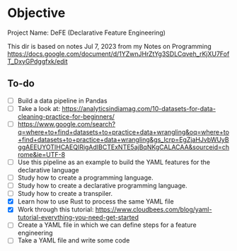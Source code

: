 # Objective

Project Name: DeFE (Declarative Feature Engineering)

This dir is based on notes Jul 7, 2023 from my Notes on Programming
https://docs.google.com/document/d/1YZwnJHrZtYg3SDLCqveh_rKjXU7FofT_DxyGPdggfxk/edit

## To-do

- [ ] Build a data pipeline in Pandas
- [ ] Take a look at: https://analyticsindiamag.com/10-datasets-for-data-cleaning-practice-for-beginners/
- [ ] https://www.google.com/search?q=where+to+find+datasets+to+practice+data+wrangling&oq=where+to+find+datasets+to+practice+data+wrangling&gs_lcrp=EgZjaHJvbWUyBggAEEUYOTIHCAEQIRigAdIBCTExNTE5ajBqNKgCALACAA&sourceid=chrome&ie=UTF-8
- [ ] Use this pipeline as an example to build the YAML features for the declarative language
- [ ] Study how to create a programming language.
- [ ] Study how to create a declarative programming language.
- [ ] Study how to create a transpiler.
- [x] Learn how to use Rust to process the same YAML file
- [x] Work through this tutorial: https://www.cloudbees.com/blog/yaml-tutorial-everything-you-need-get-started
- [ ] Create a YAML file in which we can define steps for a feature engineering
- [ ] Take a YAML file and write some code
